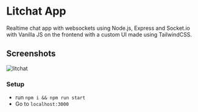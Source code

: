 
# Litchat App

Realtime chat app with websockets using Node.js, Express and Socket.io with Vanilla JS on the frontend with a custom UI made using TailwindCSS.


## Screenshots
![litchat](https://user-images.githubusercontent.com/71595764/132973415-f0b65602-32f1-4839-b011-4ba2fcaa7eac.png)


### Setup
- run ```npm i && npm run start```
- Go to ```localhost:3000```
